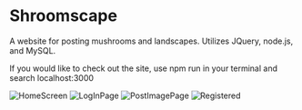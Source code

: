# Shroomscape
A website for posting mushrooms and landscapes. Utilizes JQuery, node.js, and MySQL.

If you would like to check out the site, use npm run in your terminal and search localhost:3000

![HomeScreen](https://user-images.githubusercontent.com/100500412/191644153-ecbbe4f0-e1bb-4bc4-9aa7-9fb8caac9465.png)
![LogInPage](https://user-images.githubusercontent.com/100500412/191644163-e447058f-404b-42f7-9889-f2f77e3f4eaa.png)
![PostImagePage](https://user-images.githubusercontent.com/100500412/191644171-35618e66-1a80-4324-9ceb-7050ed995a55.png)
![Registered](https://user-images.githubusercontent.com/100500412/191644216-6d5f4346-b51a-4073-95fd-3ce485a07978.png)
